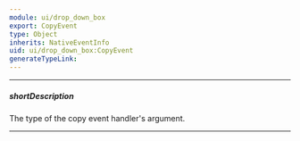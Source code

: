 ```yaml
---
module: ui/drop_down_box
export: CopyEvent
type: Object
inherits: NativeEventInfo
uid: ui/drop_down_box:CopyEvent
generateTypeLink: 
---
```

---
##### shortDescription
The type of the copy event handler's argument.

---
<!-- Description goes here -->